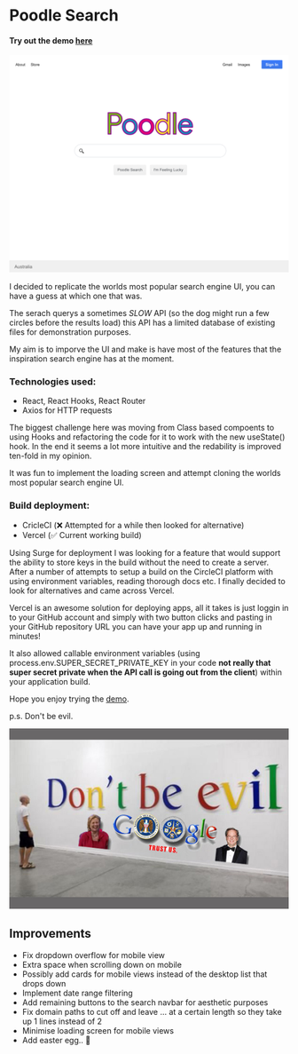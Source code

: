 # Poodle Search 

#### Try out the demo [here](https://poodle-search.vercel.app/)

![Poodle search demo](public/assets/images/poodle-demo-img.png)

I decided to replicate the worlds most popular search engine UI, you can have a guess at which one that was. 

The serach querys a sometimes *SLOW* API (so the dog might run a few circles before the results load) this API has a limited database of existing files for demonstration purposes. 

My aim is to imporve the UI and make is have most of the features that the inspiration search engine has at the moment. 

### Technologies used: 
- React, React Hooks, React Router 
- Axios for HTTP requests

The biggest challenge here was moving from Class based compoents to using Hooks and refactoring the code for it to work with the new useState() hook. In the end it seems a lot more intuitive and the redability is improved ten-fold in my opinion. 

It was fun to implement the loading screen and attempt cloning the worlds most popular search engine UI. 

### Build deployment:
- CricleCI (❌ Attempted for a while then looked for alternative)
- Vercel (✅ Current working build)

Using Surge for deployment I was looking for a feature that would support the ability to store keys in the build without the need to create a server. After a number of attempts to setup a build on the CircleCI platform with using environment variables, reading thorough docs etc. I finally decided to look for alternatives and came across Vercel.

Vercel is an awesome solution for deploying apps, all it takes is just loggin in to your GitHub account and simply with two button clicks and pasting in your GitHub repository URL you can have your app up and running in minutes! 

It also allowed callable environment variables (using process.env.SUPER_SECRET_PRIVATE_KEY in your code **not really that super secret private when the API call is going out from the client**) within your application build. 

Hope you enjoy trying the [demo](https://poodle-search.vercel.app/).

p.s. Don't be evil. 

![dont-be-evil](public/assets/images/google-dont-be-evil.jpg)

## Improvements 

- Fix dropdown overflow for mobile view 
- Extra space when scrolling down on mobile 
- Possibly add cards for mobile views instead of the desktop list that drops down 
- Implement date range filtering 
- Add remaining buttons to the search navbar for aesthetic purposes 
- Fix domain paths to cut off and leave ... at a certain length so they take up 1 lines instead of 2
- Minimise loading screen for mobile views
- Add easter egg.. 🥚
